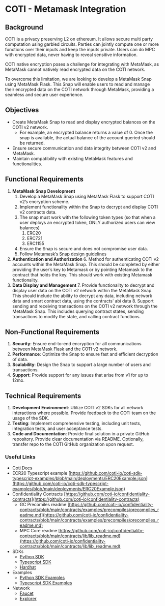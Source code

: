 # COTI - Metamask Integration


## Background

COTI is a privacy preserving L2 on ethereum. It allows secure multi party computation using garbled circuits. Parties can jointly compute one or more functions over their inputs and keep the inputs private. Users can do MPC with encrypted data, never having to reveal sensitive information.

COTI native encryption poses a challenge for integrating with MetaMask, as MetaMask cannot natively read encrypted data on the COTI network.

To overcome this limitation, we are looking to develop a MetaMask Snap using MetaMask Flask. This Snap will enable users to read and manage their encrypted data on the COTI network through MetaMask, providing a seamless and secure user experience.


## Objectives



* Create MetaMask Snap to read and display encrypted balances on the COTI v2 network.
    * For example, an encrypted balance returns a value of 0. Once the snap is available, the actual balance of the account queried should be returned.
* Ensure secure communication and data integrity between COTI v2 and MetaMask.
* Maintain compatibility with existing MetaMask features and functionalities.


## Functional Requirements



1. **MetaMask Snap Development**
    1. Develop a MetaMask Snap using MetaMask Flask to support COTI v2’s encryption scheme.
    2. Implement functionality within the Snap to decrypt and display COTI v2 contracts data.
    3. The snap must work with the following token types (so that when a user deploys an encrypted token, ONLY authorized users can view balances)
        1. ERC20
        2. ERC721
        3. ERC1155
    4. Ensure the Snap is secure and does not compromise user data.
    5. Follow [Metamask’s Snap design guidelines](https://docs.metamask.io/snaps/learn/best-practices/design-guidelines/)
2. **Authentication and Authorization**
    6. Method for authenticating COTI v2 accounts within the MetaMask Snap. This should be completed by either providing the user’s key to Metamask or by pointing Metamask to the contract that holds the key. This should work with existing Metamask functionality.
3. **Data Display and Management**
    7. Provide functionality to decrypt and display user data on the COTI v2 network within the MetaMask Snap. This should include the ability to decrypt any data, including  network  data and smart contract data, using the contracts' abi data
    8. Support sending and receiving transactions on the COTI v2 network through the MetaMask Snap. This includes querying contract states, sending transactions to modify the state, and calling contract functions.


## Non-Functional Requirements



1. **Security**: Ensure end-to-end encryption for all communications between MetaMask Flask and the COTI v2 network.
2. **Performance**: Optimize the Snap to ensure fast and efficient decryption of data.
3. **Scalability**: Design the Snap to support a large number of users and transactions.
4. **Support**: Provide support for any issues that arise from v1 for up to 12mo.


## Technical Requirements



1. **Development Environment**: Utilize COTI v2 SDKs for all network interactions where possible. Provide feedback to the COTI team on the usage of the SDK.
2. **Testing**: Implement comprehensive testing, including unit tests, integration tests, and user acceptance tests.
3. **Code and Documentation**: Provide final solution in a private GitHub repository. Provide clear documentation via README. Optionally, transfer repo to the COTI GitHub organization upon request.


### Useful Links



* [Coti Docs](https://docs.coti.io)
* ECR20 Typescript example [https://github.com/coti-io/coti-sdk-typescript-examples/blob/main/deployments/ERC20Example.json](https://github.com/coti-io/coti-sdk-typescript-examples/blob/main/deployments/ERC20Example.json) 
* Confidentiality Contracts [https://github.com/coti-io/confidentiality-contracts](https://github.com/coti-io/confidentiality-contracts) 
    * GC Precomiles readme [https://github.com/coti-io/confidentiality-contracts/blob/main/contracts/examples/precompiles/precompiles_readme.md](https://github.com/coti-io/confidentiality-contracts/blob/main/contracts/examples/precompiles/precompiles_readme.md) 
    * MPC Core readme [https://github.com/coti-io/confidentiality-contracts/blob/main/contracts/lib/lib_readme.md](https://github.com/coti-io/confidentiality-contracts/blob/main/contracts/lib/lib_readme.md) 
* SDKs
    * [Python SDK](https://github.com/coti-io/coti-sdk-python)
    * [Typescript SDK](https://github.com/coti-io/coti-sdk-typescript)
    * [Hardhat](https://github.com/coti-io/confidentiality-contracts?tab=readme-ov-file#hardhat-confidential-contracts)
* Examples
    * [Python SDK Examples](https://github.com/coti-io/coti-sdk-python-examples)
    * [Typescript SDK Examples](https://github.com/coti-io/confidentiality-contracts?tab=readme-ov-file#hardhat-confidential-contracts:~:text=Typescript%20SDK%20Examples)
* Network
    * [Faucet](https://faucet.coti.io/)
    * [Explorer](https://explorer-devnet.coti.io/overview)